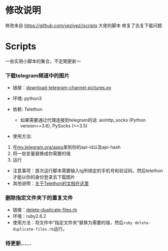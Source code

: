 # 修改说明
修改来自 https://github.com/yeziyezi/scripts 大佬的脚本
修复了去复下载问题

# Scripts
一些实用小脚本的集合，不定期更新～
### 下载telegram频道中的图片
- 链接：[download-telegram-channel-pictures.py](./download-telegram-channel-pictures.py)

- 环境: python3
- 依赖: Telethon
  - 如果需要通过代理连接到telegram的话: aiohttp_socks (Python version>=3.6), PySocks (<=3.5)
- 使用方法: 
1. 在[my.telegram.org/apps](https://my.telegram.org/apps)拿到你的api-id以及api-hash
2.  将一些变量替换成你需要的值
3.  运行
- 注意事项：首次运行脚本需要输入tg所绑定的手机号和验证码，然后telethon才能以你的身份登录去下载图片
- 其他说明：[关于Telethon的文档在这里](https://telethon.readthedocs.io/en/latest/index.html)

### 删除指定文件夹下的重复文件
- 链接：[delete-duplicate-files.rb](./delete-duplicate-files.rb)
- 环境：ruby2.6.2
- 使用方法：将文件中“指定文件夹”替换为需要的值，然后```ruby delete-duplicate-files.rb```运行。

### 待更新……
